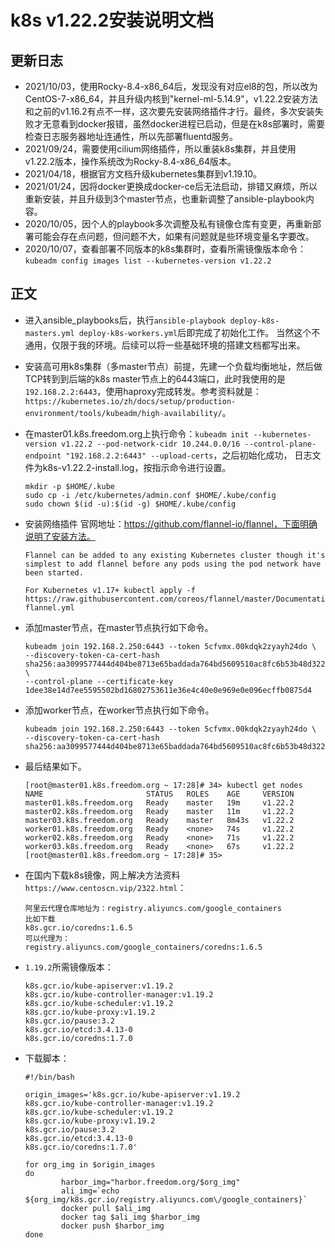 # k8s v1.22.2安装说明文档

## 更新日志
- 2021/10/03，使用Rocky-8.4-x86_64后，发现没有对应el8的包，所以改为CentOS-7-x86_64，并且升级内核到"kernel-ml-5.14.9"，v1.22.2安装方法和之前的v1.16.2有点不一样，这次要先安装网络插件才行。最终，多次安装失败才无意看到docker报错，虽然docker进程已启动，但是在k8s部署时，需要检查日志服务器地址连通性，所以先部署fluentd服务。
- 2021/09/24，需要使用cilium网络插件，所以重装k8s集群，并且使用v1.22.2版本，操作系统改为Rocky-8.4-x86_64版本。
- 2021/04/18，根据官方文档升级kubernetes集群到v1.19.10。
- 2021/01/24，因将docker更换成docker-ce后无法启动，排错又麻烦，所以重新安装，并且升级到3个master节点，也重新调整了ansible-playbook内容。
- 2020/10/05，因个人的playbook多次调整及私有镜像仓库有变更，再重新部署可能会存在点问题，但问题不大，如果有问题就是些环境变量名字要改。
- 2020/10/07，查看部署不同版本的k8s集群时，查看所需镜像版本命令：`kubeadm config images list --kubernetes-version v1.22.2`

## 正文
- 进入ansible_playbooks后，执行`ansible-playbook deploy-k8s-masters.yml deploy-k8s-workers.yml`后即完成了初始化工作。
当然这个不通用，仅限于我的环境。后续可以将一些基础环境的搭建文档都写出来。

- 安装高可用k8s集群（多master节点）前提，先建一个负载均衡地址，然后做TCP转到到后端的k8s master节点上的6443端口，此时我使用的是`192.168.2.2:6443`，使用haproxy完成转发。参考资料就是：`https://kubernetes.io/zh/docs/setup/production-environment/tools/kubeadm/high-availability/`。

- 在master01.k8s.freedom.org上执行命令：`kubeadm init --kubernetes-version v1.22.2 --pod-network-cidr 10.244.0.0/16 --control-plane-endpoint "192.168.2.2:6443" --upload-certs`，之后初始化成功，
日志文件为k8s-v1.22.2-install.log，按指示命令进行设置。  
    ```shell
    mkdir -p $HOME/.kube 
    sudo cp -i /etc/kubernetes/admin.conf $HOME/.kube/config  
    sudo chown $(id -u):$(id -g) $HOME/.kube/config
    ```

- 安装网络插件
    官网地址：https://github.com/flannel-io/flannel，下面明确说明了安装方法。
    ```shell
    Flannel can be added to any existing Kubernetes cluster though it's simplest to add flannel before any pods using the pod network have been started.

    For Kubernetes v1.17+ kubectl apply -f https://raw.githubusercontent.com/coreos/flannel/master/Documentation/kube-flannel.yml
    ```
    
- 添加master节点，在master节点执行如下命令。
    ```shell
    kubeadm join 192.168.2.250:6443 --token 5cfvmx.00kdqk2zyayh24do \
    --discovery-token-ca-cert-hash sha256:aa3099577444d404be8713e65baddada764bd5609510ac8fc6b53b48d3229099 \
    --control-plane --certificate-key 1dee38e14d7ee5595502bd16802753611e36e4c40e0e969e0e096ecffb0875d4
    ```

- 添加worker节点，在worker节点执行如下命令。
    ```shell
    kubeadm join 192.168.2.250:6443 --token 5cfvmx.00kdqk2zyayh24do \
    --discovery-token-ca-cert-hash sha256:aa3099577444d404be8713e65baddada764bd5609510ac8fc6b53b48d3229099 
    ```
    
- 最后结果如下。
    ```
    [root@master01.k8s.freedom.org ~ 17:28]# 34> kubectl get nodes
    NAME                       STATUS   ROLES    AGE     VERSION
    master01.k8s.freedom.org   Ready    master   19m     v1.22.2
    master02.k8s.freedom.org   Ready    master   11m     v1.22.2
    master03.k8s.freedom.org   Ready    master   8m43s   v1.22.2
    worker01.k8s.freedom.org   Ready    <none>   74s     v1.22.2
    worker02.k8s.freedom.org   Ready    <none>   71s     v1.22.2
    worker03.k8s.freedom.org   Ready    <none>   67s     v1.22.2
    [root@master01.k8s.freedom.org ~ 17:28]# 35> 
    ```


- 在国内下载k8s镜像，网上解决方法资料`https://www.centoscn.vip/2322.html`：
    ```
    阿里云代理仓库地址为：registry.aliyuncs.com/google_containers
    比如下载
    k8s.gcr.io/coredns:1.6.5
    可以代理为：
    registry.aliyuncs.com/google_containers/coredns:1.6.5
    ```
    
- `1.19.2`所需镜像版本：
    ```
    k8s.gcr.io/kube-apiserver:v1.19.2
    k8s.gcr.io/kube-controller-manager:v1.19.2
    k8s.gcr.io/kube-scheduler:v1.19.2
    k8s.gcr.io/kube-proxy:v1.19.2
    k8s.gcr.io/pause:3.2
    k8s.gcr.io/etcd:3.4.13-0
    k8s.gcr.io/coredns:1.7.0
    ```

- 下载脚本：
    ```shell
    #!/bin/bash
    
    origin_images='k8s.gcr.io/kube-apiserver:v1.19.2
    k8s.gcr.io/kube-controller-manager:v1.19.2
    k8s.gcr.io/kube-scheduler:v1.19.2
    k8s.gcr.io/kube-proxy:v1.19.2
    k8s.gcr.io/pause:3.2
    k8s.gcr.io/etcd:3.4.13-0
    k8s.gcr.io/coredns:1.7.0'
    
    for org_img in $origin_images
    do
            harbor_img="harbor.freedom.org/$org_img"
            ali_img=`echo ${org_img/k8s.gcr.io/registry.aliyuncs.com\/google_containers}`
            docker pull $ali_img
            docker tag $ali_img $harbor_img
            docker push $harbor_img
    done
    ```